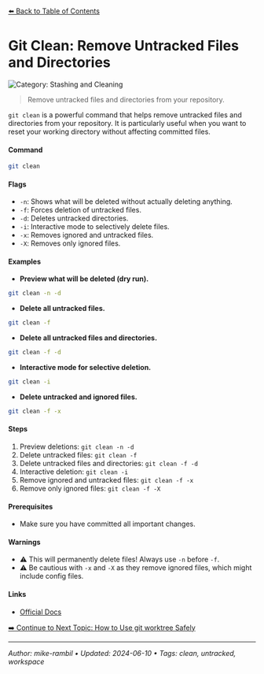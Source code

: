 [⬅️ Back to Table of Contents](../README.md#git-clean-remove-untracked-files-and-directories)

# Git Clean: Remove Untracked Files and Directories


![Category: Stashing and Cleaning](https://img.shields.io/badge/Category-Stashing%20and%20Cleaning-blue)
> Remove untracked files and directories from your repository.

`git clean` is a powerful command that helps remove untracked files and directories from your repository. It is particularly useful when you want to reset your working directory without affecting committed files.


#### Command
```sh
git clean
```

#### Flags
- `-n`: Shows what will be deleted without actually deleting anything.
- `-f`: Forces deletion of untracked files.
- `-d`: Deletes untracked directories.
- `-i`: Interactive mode to selectively delete files.
- `-x`: Removes ignored and untracked files.
- `-X`: Removes only ignored files.


#### Examples
- **Preview what will be deleted (dry run).** 

 ```sh
git clean -n -d 
 ```
- **Delete all untracked files.** 

 ```sh
git clean -f 
 ```
- **Delete all untracked files and directories.** 

 ```sh
git clean -f -d 
 ```
- **Interactive mode for selective deletion.** 

 ```sh
git clean -i 
 ```
- **Delete untracked and ignored files.** 

 ```sh
git clean -f -x 
 ```


#### Steps
1. Preview deletions: `git clean -n -d`
2. Delete untracked files: `git clean -f`
3. Delete untracked files and directories: `git clean -f -d`
4. Interactive deletion: `git clean -i`
5. Remove ignored and untracked files: `git clean -f -x`
6. Remove only ignored files: `git clean -f -X`


#### Prerequisites
- Make sure you have committed all important changes.


#### Warnings
- ⚠️ This will permanently delete files! Always use `-n` before `-f`.
- ⚠️ Be cautious with `-x` and `-X` as they remove ignored files, which might include config files.


#### Links
- [Official Docs](https://git-scm.com/docs/git-clean)


[➡️ Continue to Next Topic: How to Use git worktree Safely](./how-to-use-git-worktree-safely.md)

---

_Author: mike-rambil • Updated: 2024-06-10 • Tags: clean, untracked, workspace_

